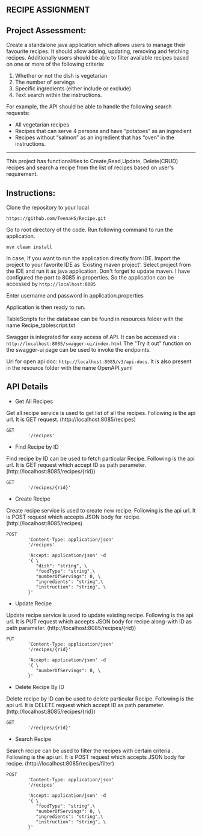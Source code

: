RECIPE ASSIGNMENT
---

## Project Assessment:

Create a standalone java application which allows users to manage their favourite recipes. It should allow adding, updating, removing and fetching recipes. Additionally users should be able to filter available recipes based on one or more of the following criteria:

1. Whether or not the dish is vegetarian
2. The number of servings
3. Specific ingredients (either include or exclude)
4. Text search within the instructions.

For example, the API should be able to handle the following search requests:

 - All vegetarian recipes
 - Recipes that can serve 4 persons and have “potatoes” as an ingredient
 - Recipes without “salmon” as an ingredient that has “oven” in the instructions.
---
This project has functionalities to Create,Read,Update, Delete(CRUD) recipes and search a recipe from the list of recipes based on user's requirement.

## Instructions:

Clone the repository to your local 
```
https://github.com/TeenaHS/Recipe.git
```
Go to root directory of the code. Run following command to run the application.
```
mvn clean install
```

In case, If you want to run the application directly from IDE. Import the project to your favorite IDE as 'Existing maven project'. Select project from the IDE and run it as java application. Don't forget to update maven. I have configured the port to 8085 in properties. So the application can be accessed by `http://localhost:8085`

Enter username and password in application.properties

Application is then ready to run.

TableScripts for the database can be found in resources folder with the name Recipe_tablescript.txt

Swagger is integrated for easy access of API. It can be accessed via : `http://localhost:8085/swagger-ui/index.html`
The "Try it out" function on the swagger-ui page can be used to invoke the endpoints.

Url for open api doc: `http://localhost:8085/v3/api-docs`. It is also present in the resource folder with the name OpenAPI.yaml 



## API Details

- Get All Recipes

Get all recipe service is used to get list of all the recipes.  Following is the api url. It is GET request.
(http://localhost:8085/recipes)
```
GET  
		'/recipes'
```

- Find Recipe by ID

Find recipe by ID can be used to fetch particular Recipe.  Following is the api url. It is GET request which accept ID as path parameter.
(http://localhost:8085/recipes/{rid})
```
GET 
		'/recipes/{rid}' 
```

- Create Recipe

Create recipe service is used to create new recipe. Following is the api url. It is POST request which accepts JSON body for recipe.
(http://localhost:8085/recipes)
```
POST 
		'Content-Type: application/json'
		'/recipes'
		
		'Accept: application/json' -d 
		'{ \ 
		   "dish": "string", \ 
		   "foodType": "string",\
		   "numberOfServings": 0, \ 
		   "ingredients": "string",\
		   "instruction": "string", \ 
		}'	
```

- Update Recipe

Update recipe service is used to update existing recipe.  Following is the api url. It is PUT request which accepts JSON body for recipe along-with ID as path parameter.
(http://localhost:8085/recipes/{rid})
```
PUT 
		'Content-Type: application/json' 
		'/recipes/{rid}'
		
		'Accept: application/json' -d 
		'{ \  
		   "numberOfServings": 0, \ 
		}'	 
```

- Delete Recipe By ID

Delete recipe by ID can be used to delete particular Recipe. Following is the api url. It is DELETE request which accept ID as path parameter.
(http://localhost:8085/recipes/{rid})
```
GET 
		'/recipes/{rid}'
```
- Search Recipe 

Search recipe can be used to filter the recipes with certain criteria . Following is the api url. It is POST request which accepts JSON body for recipe.
(http://localhost:8085/recipes/filter)
```
POST 
		'Content-Type: application/json'
		'/recipes'
		
		'Accept: application/json' -d 
		'{ \ 
		   "foodType": "string",\
		   "numberOfServings": 0, \ 
		   "ingredients": "string",\
		   "instruction": "string", \ 
		}'	
```